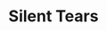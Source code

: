 ---
layout: page
title: Silent Tears
description:
img: assets/img/silent.jpg
importance: 3
category: fun
redirect: https://open.spotify.com/album/7rfgBcU1tJAWrhfOa67A7z?si=qIdi8YlpS1W8DbQ13MPWaw
---